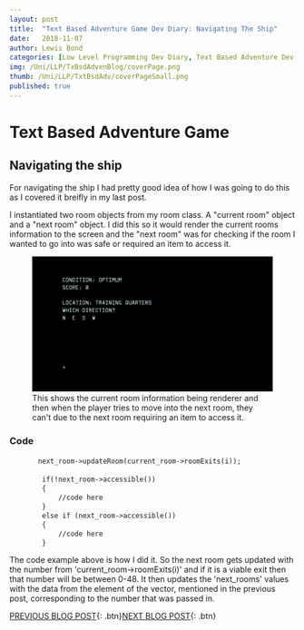 ```yaml
---
layout: post
title:  "Text Based Adventure Game Dev Diary: Navigating The Ship"
date:   2018-11-07
author: Lewis Bond
categories: [Low Level Programming Dev Diary, Text Based Adventure Dev Diary]
img: /Uni/LLP/TxBsdAdvenBlog/coverPage.png
thumb: /Uni/LLP/TxtBsdAdv/coverPageSmall.png
published: true
---
```


<!--more-->

# Text Based Adventure Game

## Navigating the ship
For navigating the ship I had pretty good idea of how I was going to do this as I covered it breifly in my last post. 

I instantiated two room objects from my room class. A "current room" object and a "next room" object. I did this so it would render the current rooms information to the screen and the "next room" was for checking if the room I wanted to go into was safe or required an item to access it.

<figure>
    <a href="/assets/img/blog/Uni/LLP/TxBsdAdvenBlog/NavigatingShip.gif"><img src="/assets/img/blog/Uni/LLP/TxBsdAdvenBlog/NavigatingShip.gif"></a>
    <figcaption>This shows the current room information being renderer and then when the player tries to move into the next room, they can't due to the next room requiring an item to access it.</figcaption>
</figure>

### Code
~~~
       next_room->updateRoom(current_room->roomExits(i));
       
        if(!next_room->accessible())
        {
            //code here
        }
        else if (next_room->accessible())
        {
            //code here
        }
~~~
The code example above is how I did it. So the next room gets updated with the number from 'current_room->roomExits(i)' and if it is a viable exit then that number will be between 0-48. It then updates the 'next_rooms' values with the data from the element of the vector, mentioned in the previous post, corresponding to the number that was passed in.

[PREVIOUS BLOG POST](https://lbondi7.github.io/developer%20diary/low%20level%20programming%20dev%20diary/text%20based%20adventure%20dev%20diary/llp-dd-TBAG-3){: .btn}[NEXT BLOG POST](https://lbondi7.github.io/developer%20diary/low%20level%20programming%20dev%20diary/text%20based%20adventure%20dev%20diary/llp-dd-TBAG-5){: .btn}
